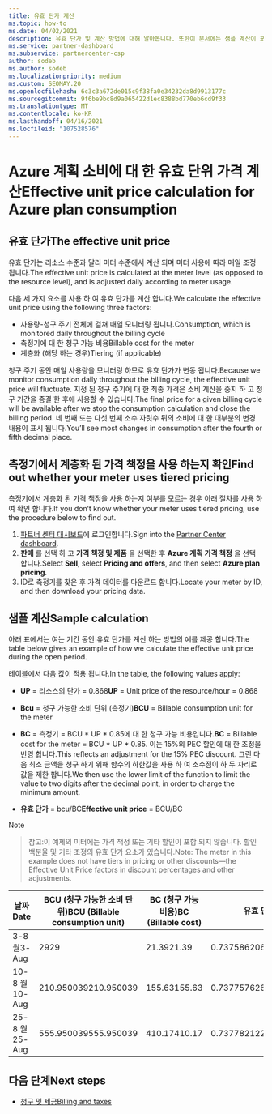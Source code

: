 ```yaml
---
title: 유효 단가 계산
ms.topic: how-to
ms.date: 04/02/2021
description: 유효 단가 및 계산 방법에 대해 알아봅니다. 또한이 문서에는 샘플 계산이 포함 되어 있습니다.
ms.service: partner-dashboard
ms.subservice: partnercenter-csp
author: sodeb
ms.author: sodeb
ms.localizationpriority: medium
ms.custom: SEOMAY.20
ms.openlocfilehash: 6c3c3a672de015c9f38fa0e34232da8d9913177c
ms.sourcegitcommit: 9f6be9bc8d9a065422d1ec8388bd770eb6cd9f33
ms.translationtype: MT
ms.contentlocale: ko-KR
ms.lasthandoff: 04/16/2021
ms.locfileid: "107528576"
---
```

# <a name="effective-unit-price-calculation-for-azure-plan-consumption"></a><span data-ttu-id="6b444-104">Azure 계획 소비에 대 한 유효 단위 가격 계산</span><span class="sxs-lookup"><span data-stu-id="6b444-104">Effective unit price calculation for Azure plan consumption</span></span>

## <a name="the-effective-unit-price"></a><span data-ttu-id="6b444-105">유효 단가</span><span class="sxs-lookup"><span data-stu-id="6b444-105">The effective unit price</span></span>

<span data-ttu-id="6b444-106">유효 단가는 리소스 수준과 달리 미터 수준에서 계산 되며 미터 사용에 따라 매일 조정 됩니다.</span><span class="sxs-lookup"><span data-stu-id="6b444-106">The effective unit price is calculated at the meter level (as opposed to the resource level), and is adjusted daily according to meter usage.</span></span>

<span data-ttu-id="6b444-107">다음 세 가지 요소를 사용 하 여 유효 단가를 계산 합니다.</span><span class="sxs-lookup"><span data-stu-id="6b444-107">We calculate the effective unit price using the following three factors:</span></span>

- <span data-ttu-id="6b444-108">사용량-청구 주기 전체에 걸쳐 매일 모니터링 됩니다.</span><span class="sxs-lookup"><span data-stu-id="6b444-108">Consumption, which is monitored daily throughout the billing cycle</span></span>
- <span data-ttu-id="6b444-109">측정기에 대 한 청구 가능 비용</span><span class="sxs-lookup"><span data-stu-id="6b444-109">Billable cost for the meter</span></span>
- <span data-ttu-id="6b444-110">계층화 (해당 하는 경우)</span><span class="sxs-lookup"><span data-stu-id="6b444-110">Tiering (if applicable)</span></span>

<span data-ttu-id="6b444-111">청구 주기 동안 매일 사용량을 모니터링 하므로 유효 단가가 변동 됩니다.</span><span class="sxs-lookup"><span data-stu-id="6b444-111">Because we monitor consumption daily throughout the billing cycle, the effective unit price will fluctuate.</span></span> <span data-ttu-id="6b444-112">지정 된 청구 주기에 대 한 최종 가격은 소비 계산을 중지 하 고 청구 기간을 종결 한 후에 사용할 수 있습니다.</span><span class="sxs-lookup"><span data-stu-id="6b444-112">The final price for a given billing cycle will be available after we stop the consumption calculation and close the billing period.</span></span> <span data-ttu-id="6b444-113">네 번째 또는 다섯 번째 소수 자릿수 뒤의 소비에 대 한 대부분의 변경 내용이 표시 됩니다.</span><span class="sxs-lookup"><span data-stu-id="6b444-113">You’ll see most changes in consumption after the fourth or fifth decimal place.</span></span>

## <a name="find-out-whether-your-meter-uses-tiered-pricing"></a><span data-ttu-id="6b444-114">측정기에서 계층화 된 가격 책정을 사용 하는지 확인</span><span class="sxs-lookup"><span data-stu-id="6b444-114">Find out whether your meter uses tiered pricing</span></span>

<span data-ttu-id="6b444-115">측정기에서 계층화 된 가격 책정을 사용 하는지 여부를 모르는 경우 아래 절차를 사용 하 여 확인 합니다.</span><span class="sxs-lookup"><span data-stu-id="6b444-115">If you don’t know whether your meter uses tiered pricing, use the procedure below to find out.</span></span> 

1. <span data-ttu-id="6b444-116">[파트너 센터 대시보드](https://partner.microsoft.com/dashboard/)에 로그인합니다.</span><span class="sxs-lookup"><span data-stu-id="6b444-116">Sign into the [Partner Center dashboard](https://partner.microsoft.com/dashboard/).</span></span>
2. <span data-ttu-id="6b444-117">**판매** 를 선택 하 고 **가격 책정 및 제품** 을 선택한 후 **Azure 계획 가격 책정** 을 선택 합니다.</span><span class="sxs-lookup"><span data-stu-id="6b444-117">Select **Sell**, select **Pricing and offers**, and then select **Azure plan pricing**.</span></span>
3. <span data-ttu-id="6b444-118">ID로 측정기를 찾은 후 가격 데이터를 다운로드 합니다.</span><span class="sxs-lookup"><span data-stu-id="6b444-118">Locate your meter by ID, and then download your pricing data.</span></span> 

## <a name="sample-calculation"></a><span data-ttu-id="6b444-119">샘플 계산</span><span class="sxs-lookup"><span data-stu-id="6b444-119">Sample calculation</span></span>

<span data-ttu-id="6b444-120">아래 표에서는 여는 기간 동안 유효 단가를 계산 하는 방법의 예를 제공 합니다.</span><span class="sxs-lookup"><span data-stu-id="6b444-120">The table below gives an example of how we calculate the effective unit price during the open period.</span></span>

<span data-ttu-id="6b444-121">테이블에서 다음 값이 적용 됩니다.</span><span class="sxs-lookup"><span data-stu-id="6b444-121">In the table, the following values apply:</span></span> 

- <span data-ttu-id="6b444-122">**UP** = 리소스의 단가 = 0.868</span><span class="sxs-lookup"><span data-stu-id="6b444-122">**UP** = Unit price of the resource/hour = 0.868</span></span>

- <span data-ttu-id="6b444-123">**Bcu** = 청구 가능한 소비 단위 (측정기)</span><span class="sxs-lookup"><span data-stu-id="6b444-123">**BCU** = Billable consumption unit for the meter</span></span>

- <span data-ttu-id="6b444-124">**BC** = 측정기 = BCU \* UP \* 0.85에 대 한 청구 가능 비용입니다.</span><span class="sxs-lookup"><span data-stu-id="6b444-124">**BC** = Billable cost for the meter = BCU \* UP \* 0.85.</span></span> <span data-ttu-id="6b444-125">이는 15%의 PEC 할인에 대 한 조정을 반영 합니다.</span><span class="sxs-lookup"><span data-stu-id="6b444-125">This reflects an adjustment for the 15% PEC discount.</span></span> <span data-ttu-id="6b444-126">그런 다음 최소 금액을 청구 하기 위해 함수의 하한값을 사용 하 여 소수점이 하 두 자리로 값을 제한 합니다.</span><span class="sxs-lookup"><span data-stu-id="6b444-126">We then use the lower limit of the function to limit the value to two digits after the decimal point, in order to charge the minimum amount.</span></span> 

- <span data-ttu-id="6b444-127">**유효 단가** = bcu/BC</span><span class="sxs-lookup"><span data-stu-id="6b444-127">**Effective unit price** = BCU/BC</span></span>

>[!NOTE]

><span data-ttu-id="6b444-128">참고:이 예제의 미터에는 가격 책정 또는 기타 할인이 포함 되지 않습니다. 할인 백분율 및 기타 조정의 유효 단가 요소가 있습니다.</span><span class="sxs-lookup"><span data-stu-id="6b444-128">Note: The meter in this example does not have tiers in pricing or other discounts—the Effective Unit Price factors in discount percentages and other adjustments.</span></span>


| <span data-ttu-id="6b444-129">날짜</span><span class="sxs-lookup"><span data-stu-id="6b444-129">Date</span></span> | <span data-ttu-id="6b444-130">BCU (청구 가능한 소비 단위)</span><span class="sxs-lookup"><span data-stu-id="6b444-130">BCU (Billable consumption unit)</span></span> | <span data-ttu-id="6b444-131">BC (청구 가능 비용)</span><span class="sxs-lookup"><span data-stu-id="6b444-131">BC (Billable cost)</span></span> | <span data-ttu-id="6b444-132">유효 단가</span><span class="sxs-lookup"><span data-stu-id="6b444-132">Effective unit price</span></span> |
| ------ | ----------- | ----------- | ----------- |  
| <span data-ttu-id="6b444-133">3-8 월</span><span class="sxs-lookup"><span data-stu-id="6b444-133">3-Aug</span></span> | <span data-ttu-id="6b444-134">29</span><span class="sxs-lookup"><span data-stu-id="6b444-134">29</span></span> | <span data-ttu-id="6b444-135">21.39</span><span class="sxs-lookup"><span data-stu-id="6b444-135">21.39</span></span> | <span data-ttu-id="6b444-136">0.737586206896552</span><span class="sxs-lookup"><span data-stu-id="6b444-136">0.737586206896552</span></span> |
| <span data-ttu-id="6b444-137">10-8 월</span><span class="sxs-lookup"><span data-stu-id="6b444-137">10-Aug</span></span> | <span data-ttu-id="6b444-138">210.950039</span><span class="sxs-lookup"><span data-stu-id="6b444-138">210.950039</span></span> | <span data-ttu-id="6b444-139">155.63</span><span class="sxs-lookup"><span data-stu-id="6b444-139">155.63</span></span> | <span data-ttu-id="6b444-140">0.737757626107858</span><span class="sxs-lookup"><span data-stu-id="6b444-140">0.737757626107858</span></span> |
| <span data-ttu-id="6b444-141">25-8 월</span><span class="sxs-lookup"><span data-stu-id="6b444-141">25-Aug</span></span> | <span data-ttu-id="6b444-142">555.950039</span><span class="sxs-lookup"><span data-stu-id="6b444-142">555.950039</span></span> | <span data-ttu-id="6b444-143">410.17</span><span class="sxs-lookup"><span data-stu-id="6b444-143">410.17</span></span> | <span data-ttu-id="6b444-144">0.737782122900436</span><span class="sxs-lookup"><span data-stu-id="6b444-144">0.737782122900436</span></span> |

## <a name="next-steps"></a><span data-ttu-id="6b444-145">다음 단계</span><span class="sxs-lookup"><span data-stu-id="6b444-145">Next steps</span></span>

- [<span data-ttu-id="6b444-146">청구 및 세금</span><span class="sxs-lookup"><span data-stu-id="6b444-146">Billing and taxes</span></span>](billing.md)
